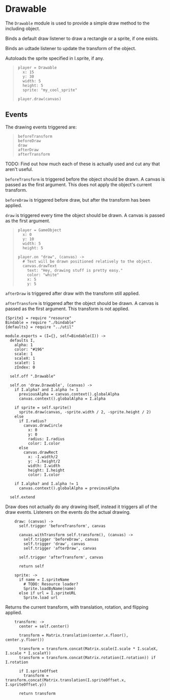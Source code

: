 Drawable
========

The `Drawable` module is used to provide a simple draw method to the including
object.

Binds a default draw listener to draw a rectangle or a sprite, if one exists.

Binds an udtade listener to update the transform of the object.

Autoloads the sprite specified in I.sprite, if any.

>     player = Drawable
>       x: 15
>       y: 30
>       width: 5
>       height: 5
>       sprite: "my_cool_sprite"
>
>     player.draw(canvas)

Events
------

The drawing events triggered are:

>     beforeTransform
>     beforeDraw
>     draw
>     afterDraw
>     afterTransform

TODO: Find out how much each of these is actually used and cut any that aren't
useful.

`beforeTransform` is triggered before the object should be drawn. A canvas is passed as
the first argument. This does not apply the object's current transform.

`beforeDraw` is triggered before draw, but after the transform has been applied.

`draw` is triggered every time the object should be drawn. A canvas is passed as
the first argument.

>     player = GameObject
>       x: 0
>       y: 10
>       width: 5
>       height: 5
>
>     player.on "draw", (canvas) ->
>       # Text will be drawn positioned relatively to the object.
>       canvas.drawText
>         text: "Hey, drawing stuff is pretty easy."
>         color: "white"
>         x: 5
>         y: 5

`afterDraw` is triggered after draw with the transform still applied.

`afterTransform` is triggered after the object should be drawn. A canvas is passed as
the first argument. This transform is not applied.

    {Sprite} = require "resource"
    Bindable = require "./bindable"
    {defaults} = require "../util"

    module.exports = (I={}, self=Bindable(I)) ->
      defaults I,
        alpha: 1
        color: "#196"
        scale: 1
        scaleX: 1
        scaleY: 1
        zIndex: 0

      self.off ".Drawable"

      self.on 'draw.Drawable', (canvas) ->
        if I.alpha? and I.alpha != 1
          previousAlpha = canvas.context().globalAlpha
          canvas.context().globalAlpha = I.alpha

        if sprite = self.sprite()
          sprite.draw(canvas, -sprite.width / 2, -sprite.height / 2)
        else
          if I.radius?
            canvas.drawCircle
              x: 0
              y: 0
              radius: I.radius
              color: I.color
          else
            canvas.drawRect
              x: -I.width/2
              y: -I.height/2
              width: I.width
              height: I.height
              color: I.color

        if I.alpha? and I.alpha != 1
          canvas.context().globalAlpha = previousAlpha

      self.extend

Draw does not actually do any drawing itself, instead it triggers all of the draw events.
Listeners on the events do the actual drawing.

        draw: (canvas) ->
          self.trigger 'beforeTransform', canvas

          canvas.withTransform self.transform(), (canvas) ->
            self.trigger 'beforeDraw', canvas
            self.trigger 'draw', canvas
            self.trigger 'afterDraw', canvas

          self.trigger 'afterTransform', canvas

          return self

        sprite: ->
          if name = I.spriteName
            # TODO: Resource loader?
            Sprite.loadByName(name)
          else if url = I.spriteURL
            Sprite.load url

Returns the current transform, with translation, rotation, and flipping applied.

        transform: ->
          center = self.center()

          transform = Matrix.translation(center.x.floor(), center.y.floor())

          transform = transform.concat(Matrix.scale(I.scale * I.scaleX, I.scale * I.scaleY))
          transform = transform.concat(Matrix.rotation(I.rotation)) if I.rotation

          if I.spriteOffset
            transform = transform.concat(Matrix.translation(I.spriteOffset.x, I.spriteOffset.y))

          return transform
